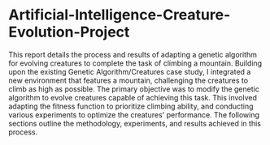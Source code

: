 # Artificial-Intelligence-Creature-Evolution-Project
This report details the process and results of adapting a genetic algorithm for evolving creatures to complete the task of climbing a mountain. Building upon the existing Genetic Algorithm/Creatures case study, I integrated a new environment that features a mountain, challenging the creatures to climb as high as possible. The primary objective was to modify the genetic algorithm to evolve creatures capable of achieving this task. This involved adapting the fitness function to prioritize climbing ability, and conducting various experiments to optimize the creatures' performance. The following sections outline the methodology, experiments, and results achieved in this process. 

